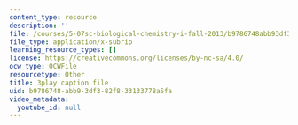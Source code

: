 ```yaml
---
content_type: resource
description: ''
file: /courses/5-07sc-biological-chemistry-i-fall-2013/b9786748abb93df382f833133778a5fa_Kl2KpdlB8SQ.srt
file_type: application/x-subrip
learning_resource_types: []
license: https://creativecommons.org/licenses/by-nc-sa/4.0/
ocw_type: OCWFile
resourcetype: Other
title: 3play caption file
uid: b9786748-abb9-3df3-82f8-33133778a5fa
video_metadata:
  youtube_id: null
---
```


